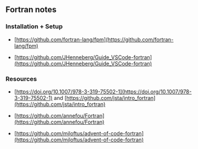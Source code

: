 ## Fortran notes

### Installation + Setup

* [https://github.com/fortran-lang/fpm](https://github.com/fortran-lang/fpm)

* [https://github.com/JHenneberg/Guide_VSCode-fortran](https://github.com/JHenneberg/Guide_VSCode-fortran)

### Resources

* [https://doi.org/10.1007/978-3-319-75502-1](https://doi.org/10.1007/978-3-319-75502-1) and [https://github.com/jsta/intro_fortran](https://github.com/jsta/intro_fortran)

* [https://github.com/annefou/Fortran](https://github.com/annefou/Fortran)

* [https://github.com/mjloftus/advent-of-code-fortran](https://github.com/mjloftus/advent-of-code-fortran)
